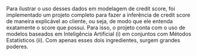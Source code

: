 Para ilustrar o uso desses dados em modelagem de credit score, foi implementado um projeto completo para fazer a inferência de credit score de maneira explicável ao cliente, ou seja, de modo que ele entenda exatamente o score que possui. Para isso, o projeto conta com o uso de modelos baseados em Inteligência Artificial (i) em conjuntos com Métodos Estatísticos (ii). Com apenas esses dois ingredientes, surgem grandes poderes. 